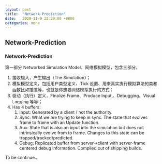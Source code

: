 ```yaml
---
layout: post
title:  "Network-Prediction"
date:   2020-11-9 22:20:00 +0800
categories: none
---
```

## Network-Prediction
### Network-Prediction

第一部分 Networked Simulation Model，网络模拟模型，包含三部分。

1. 接收输入，产生输出（The Simulation）；
2. 模拟模型定义，包括用户类型定义、Tick 设置、用来真实执行模拟算法的类和函数比如插值等，也就是你想要网络模拟执行的方式；
3. 驱动（执行）定义，Finalize Frame、Produce Input,、Debugging、Visual Logging 等等；
4. Has 4 buffers:
   1. Input: Generated by a client / not the authority.
   2. Sync: What we are trying to keep in sync. The state that evolves frame to frame with an Update function.
   3. Aux: State that is also an input into the simulation but does not intrinsically evolve from to frame. Changes to this state can be trapped/tracked/predicted.
   4. Debug: Replicated buffer from server->client with server-frame centered debug information. Compiled out of shipping builds.



To be continue...